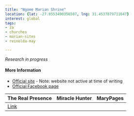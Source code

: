 ```yaml
---
title: "Ngome Marian Shrine"
location: {lat: -27.8553490356507, lng: 31.4537879711647}
interest: global
tags:
- za
- churches
- marian-sites
- reinolda-may

---
```



_Research in progress_

#### More Information

* [Official site](http://www.ngome.co.za/) - Note: website not active at time of writing
* [Official Facebook page](https://www.facebook.com/ngomemarianshrine/)


| The Real Presence | Miracle Hunter | MaryPages |
| --- | --- | --- |
| [Link](http://www.therealpresence.org/eucharst/misc/BVM/124_NGOME_140x96.pdf) |  |  |





